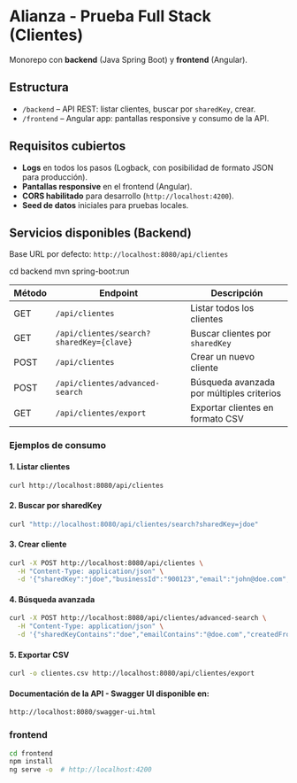 # Alianza - Prueba Full Stack (Clientes)

Monorepo con **backend** (Java Spring Boot) y **frontend** (Angular).

## Estructura

- `/backend` – API REST: listar clientes, buscar por `sharedKey`, crear.
- `/frontend` – Angular app: pantallas responsive y consumo de la API.

## Requisitos cubiertos

- **Logs** en todos los pasos (Logback, con posibilidad de formato JSON para producción).
- **Pantallas responsive** en el frontend (Angular).
- **CORS habilitado** para desarrollo (`http://localhost:4200`).
- **Seed de datos** iniciales para pruebas locales.

## Servicios disponibles (Backend)

Base URL por defecto: `http://localhost:8080/api/clientes`

cd backend
mvn spring-boot:run

| Método | Endpoint                                 | Descripción                               |
| ------ | ---------------------------------------- | ----------------------------------------- |
| GET    | `/api/clientes`                          | Listar todos los clientes                 |
| GET    | `/api/clientes/search?sharedKey={clave}` | Buscar clientes por `sharedKey`           |
| POST   | `/api/clientes`                          | Crear un nuevo cliente                    |
| POST   | `/api/clientes/advanced-search`          | Búsqueda avanzada por múltiples criterios |
| GET    | `/api/clientes/export`                   | Exportar clientes en formato CSV          |

### Ejemplos de consumo

#### 1. Listar clientes

```bash
curl http://localhost:8080/api/clientes
```

#### 2. Buscar por sharedKey

```bash
curl "http://localhost:8080/api/clientes/search?sharedKey=jdoe"
```

#### 3. Crear cliente

```bash
curl -X POST http://localhost:8080/api/clientes \
  -H "Content-Type: application/json" \
  -d '{"sharedKey":"jdoe","businessId":"900123","email":"john@doe.com","phone":"3001234567"}'
```

#### 4. Búsqueda avanzada

```bash
curl -X POST http://localhost:8080/api/clientes/advanced-search \
  -H "Content-Type: application/json" \
  -d '{"sharedKeyContains":"doe","emailContains":"@doe.com","createdFrom":"2025-01-01","createdTo":"2025-12-31"}'
```

#### 5. Exportar CSV

```bash
curl -o clientes.csv http://localhost:8080/api/clientes/export
```

#### Documentación de la API - Swagger UI disponible en:

```bash
http://localhost:8080/swagger-ui.html
```

### frontend

```bash
cd frontend
npm install
ng serve -o  # http://localhost:4200
```
